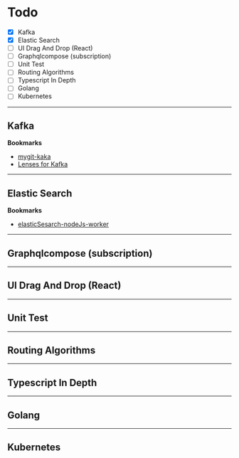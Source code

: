 # Todo

- [x] Kafka
- [x] Elastic Search
- [ ] UI Drag And Drop (React)
- [ ] Graphqlcompose (subscription)
- [ ] Unit Test
- [ ] Routing Algorithms
- [ ] Typescript In Depth
- [ ] Golang
- [ ] Kubernetes

---

## Kafka

<b>Bookmarks</b>

- [mygit-kaka](https://github.com/wudtichaikarun/kafka)
- [Lenses for Kafka](https://docs.lenses.io/overview/lenses-kafka.html)

---

## Elastic Search

<b>Bookmarks</b>

- [elasticSesarch-nodeJs-worker](https://gitlab.com/sendit-th/4pl-fleet-es-worker)

---

## Graphqlcompose (subscription)

---

## UI Drag And Drop (React)

---

## Unit Test

---

## Routing Algorithms

---

## Typescript In Depth

---

## Golang

---

## Kubernetes
